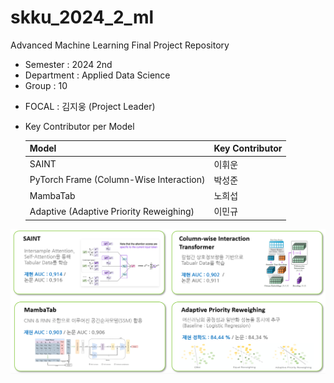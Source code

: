 # skku_2024_2_ml
Advanced Machine Learning Final Project Repository  

- Semester : 2024 2nd  
- Department : Applied Data Science  
- Group : 10  

* FOCAL : 김지웅 (Project Leader)

* Key Contributor per Model

  | Model      | Key Contributor  |
  |----------------------------------------|------------------|
  | SAINT                                  | 이휘운          |
  | PyTorch Frame (Column-Wise Interaction)| 박성준          |
  | MambaTab                               | 노희섭          |
  | Adaptive (Adaptive Priority Reweighing)| 이민규          |


![alt text](readme_image/image-1.png)  

